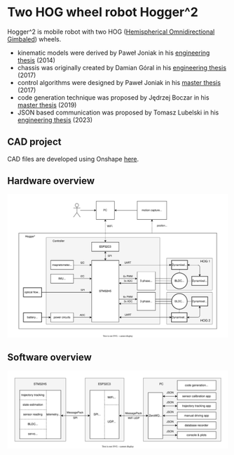 # Two HOG wheel robot Hogger^2

Hogger^2 is mobile robot with two HOG ([Hemispherical Omnidirectional Gimbaled](https://en.wikipedia.org/wiki/Hemispherical_omnidirectional_gimbaled_wheel)) wheels.

- kinematic models were derived by Paweł Joniak in his [engineering thesis](https://kcir.pwr.edu.pl/~mucha/Pracki/Pawel_Joniak_praca_magisterska.pdf) (2014)
- chassis was originally created by Damian Góral in his [engineering thesis](https://kcir.pwr.edu.pl/~mucha/Pracki/Damian_Goral_praca_inzynierska.pdf) (2017)
- control algorithms were designed by Paweł Joniak in his [master thesis](https://kcir.pwr.edu.pl/~mucha/Pracki/Pawel_Joniak_praca_magisterska.pdf) (2017)
- code generation technique was proposed by Jędrzej Boczar in his [master thesis](https://kcir.pwr.edu.pl/~mucha/Pracki/Jedrzej_Boczar_praca_magisterska.pdf) (2019)
- JSON based communication was proposed by Tomasz Lubelski in his [engineering thesis](https://kcir.pwr.edu.pl/~mucha/Pracki/Tomek_Lubelski_praca_inzynierska.pdf) (2023)

## CAD project

CAD files are developed using Onshape [here](https://cad.onshape.com/documents/57202b77900f6c62ca0efc3a/w/393cd826dd9c91d9b304b9f8/e/825e632008c05703f420ee31?renderMode=0&uiState=678308f8541b5276ec2b6970).

## Hardware overview

![Alt text](docs/hardware.drawio.svg)

## Software overview

![Alt text](docs/software.drawio.svg)
